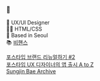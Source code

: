 ### 👋
🎨 UX/UI Designer <br>
👩‍💻 HTML/CSS <br>
📍 Based in Seoul <br>
📚 [비핸스](https://www.behance.net/bsj6673) <br>

[포스타입 브랜드 리뉴얼하기 #2](https://team.postype.com/post/6927368) <br>
[포스타입 UX 디자이너의 앱 출시 A to Z](https://team.postype.com/post/11672419) <br>
[Sungjin Bae Archive](https://sungjinbae.postype.com/)

<!--
**bbaesungjin/bbaesungjin** is a ✨ _special_ ✨ repository because its `README.md` (this file) appears on your GitHub profile.

Here are some ideas to get you started:

- 🔭 I’m currently working on ...
- 🌱 I’m currently learning ...
- 👯 I’m looking to collaborate on ...
- 🤔 I’m looking for help with ...
- 💬 Ask me about ...
- 📫 How to reach me: ...
- 😄 Pronouns: ...
- ⚡ Fun fact: ...
-->
